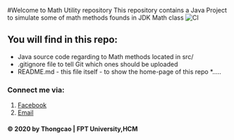 #Welcome to Math Utility repository
This repository contains a Java Project to simulate some of math methods founds in JDK Math class
![CI](https://github.com/Thongcao/math-util/workflows/CI/badge.svg)

## You will find in this repo:
* Java source code regarding to Math methods located in src/
* .gitignore file to tell Git which ones should be uploaded
* README.md - this file itself - to show the home-page of this repo
*.....


### Connect me via:
1. [Facebook](https://www.facebook.com/)
2. [Email](mailto:caocongtanthong@gmail.com)


#### © 2020 by Thongcao | FPT University,HCM
